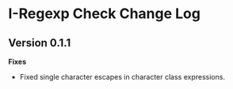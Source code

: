 # I-Regexp Check Change Log

## Version 0.1.1

**Fixes**

- Fixed single character escapes in character class expressions.

